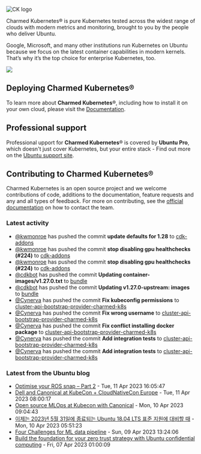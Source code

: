 ![CK logo](https://assets.ubuntu.com/v1/451d4cf4-Charmed+Kubernetes_RGB_onWhite_2022.svg)

Charmed Kubernetes® is pure Kubernetes tested across the widest range of clouds with modern metrics and monitoring, brought to you by the people who deliver Ubuntu.

Google, Microsoft, and many other institutions run Kubernetes on Ubuntu because we focus on the latest container capabilities in modern kernels. That’s why it’s the top choice for enterprise Kubernetes, too.

![](https://assets.ubuntu.com/v1/843c77b6-juju-at-a-glace.svg)

## Deploying Charmed Kubernetes®

To learn more about **Charmed Kubernetes**®, including how to install it on your own cloud, please visit the [Documentation][docs].

## Professional support

Professional upport for **Charmed Kubernetes**® is covered by **Ubuntu Pro**, which doesn't just cover Kubernetes, but your entire stack - Find out more on the [Ubuntu support site](https://ubuntu.com/support).

## Contributing to Charmed Kubernetes®

Charmed Kubernetes is an open source project and we welcome contributions of code, additions to the documentation, feature requests and any and all types of feedback. For more on contributing, see the [official documentation][get-in-touch] on how to contact the team.

<!-- LINKS -->
[docs]: https://ubuntu.com/kubernetes/docs
[get-in-touch]: https://ubuntu.com/kubernetes/docs/get-in-touch

### Latest activity

<!-- activity starts -->
 - [@kwmonroe](https://github.com/kwmonroe) has pushed the commit **update defaults for 1.28** to [cdk-addons](https://github.com/charmed-kubernetes/cdk-addons)
 - [@kwmonroe](https://github.com/kwmonroe) has pushed the commit **stop disabling gpu healthchecks (#224)** to [cdk-addons](https://github.com/charmed-kubernetes/cdk-addons)
 - [@kwmonroe](https://github.com/kwmonroe) has pushed the commit **stop disabling gpu healthchecks (#224)** to [cdk-addons](https://github.com/charmed-kubernetes/cdk-addons)
 - [@cdkbot](https://github.com/cdkbot) has pushed the commit **Updating container-images/v1.27.0.txt** to [bundle](https://github.com/charmed-kubernetes/bundle)
 - [@cdkbot](https://github.com/cdkbot) has pushed the commit **Updating v1.27.0-upstream: images** to [bundle](https://github.com/charmed-kubernetes/bundle)
 - [@Cynerva](https://github.com/Cynerva) has pushed the commit **Fix kubeconfig permissions** to [cluster-api-bootstrap-provider-charmed-k8s](https://github.com/charmed-kubernetes/cluster-api-bootstrap-provider-charmed-k8s)
 - [@Cynerva](https://github.com/Cynerva) has pushed the commit **Fix wrong username** to [cluster-api-bootstrap-provider-charmed-k8s](https://github.com/charmed-kubernetes/cluster-api-bootstrap-provider-charmed-k8s)
 - [@Cynerva](https://github.com/Cynerva) has pushed the commit **Fix conflict installing docker package** to [cluster-api-bootstrap-provider-charmed-k8s](https://github.com/charmed-kubernetes/cluster-api-bootstrap-provider-charmed-k8s)
 - [@Cynerva](https://github.com/Cynerva) has pushed the commit **Add integration tests** to [cluster-api-bootstrap-provider-charmed-k8s](https://github.com/charmed-kubernetes/cluster-api-bootstrap-provider-charmed-k8s)
 - [@Cynerva](https://github.com/Cynerva) has pushed the commit **Add integration tests** to [cluster-api-bootstrap-provider-charmed-k8s](https://github.com/charmed-kubernetes/cluster-api-bootstrap-provider-charmed-k8s)
<!-- activity ends -->

<!-- roadmap starts -->

<!-- roadmap ends -->

### Latest from the Ubuntu blog

<!-- blog starts -->
* [Optimise your ROS snap – Part 2](https://ubuntu.com//blog/optimise-your-ros-snap-part-2) - Tue, 11 Apr 2023 16:05:47 
* [Dell and Canonical at KubeCon + CloudNativeCon Europe](https://ubuntu.com//blog/dell-and-canonical-at-kubecon-cloudnativecon-europe) - Tue, 11 Apr 2023 08:00:17 
* [Open source MLOps at Kubecon with Canonical](https://ubuntu.com//blog/mlops-kubecon-europe-2023) - Mon, 10 Apr 2023 09:04:43 
* [이제는 2023년 5월 31일에 종료되는 Ubuntu 18.04 LTS 표준 지원에 대비할 때](https://ubuntu.com//blog/18-04-end-of-standard-support-kr) - Mon, 10 Apr 2023 05:51:23 
* [Four Challenges for ML data pipeline](https://ubuntu.com//blog/four-challenges-for-ml-data-pipeline) - Sun, 09 Apr 2023 13:24:06 
* [Build the foundation for your zero trust strategy with Ubuntu confidential computing](https://ubuntu.com//blog/build-foundation-zero-trust-strategy-ubuntu-confidential-computing) - Fri, 07 Apr 2023 01:00:09 
<!-- blog ends -->
